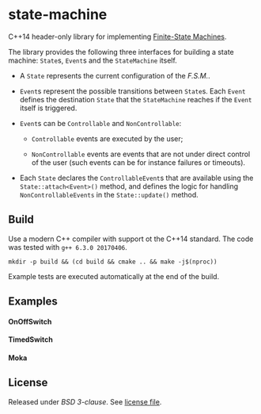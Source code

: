 # state-machine

C++14 header-only library for implementing
[Finite-State Machines](https://en.wikipedia.org/wiki/Finite-state_machine).

The library provides the following three interfaces for building a state machine:
`State`s, `Event`s and the `StateMachine` itself.

- A `State` represents the current configuration of the *F.S.M.*.

- `Event`s represent the possible transitions between `State`s.
  Each `Event` defines the destination `State` that the `StateMachine`
  reaches if the `Event` itself is triggered.

- `Event`s can be `Controllable` and `NonControllable`:

  - `Controllable` events are executed by the user;

  - `NonControllable` events are events that are not under direct control of the user
    (such events can be for instance failures or timeouts).

- Each `State` declares the `ControllableEvent`s that are available using the
  `State::attach<Event>()` method, and defines the logic for handling
  `NonControllableEvents` in the `State::update()` method.

## Build

Use a modern C++ compiler with support ot the C++14 standard.
The code was tested with `g++ 6.3.0 20170406`.

```
mkdir -p build && (cd build && cmake .. && make -j$(nproc))
```

Example tests are executed automatically at the end of the build.

## Examples

#### OnOffSwitch

#### TimedSwitch

#### Moka

## License

Released under *BSD 3-clause*. See [license file](LICENSE).
